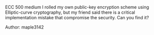 ECC
500
medium
I rolled my own public-key encryption scheme using Elliptic-curve cryptography, but my friend said there is a critical implementation mistake that compromise the security. Can you find it?

Author: maple3142